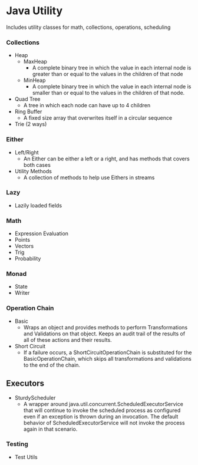 # Java Utility

Includes utility classes for math, collections, operations, scheduling

### Collections
- Heap
  - MaxHeap
    - A complete binary tree in which the value in each internal node is greater than or equal to the values in the children of that node
  - MinHeap
    - A complete binary tree in which the value in each internal node is smaller than or equal to the values in the children of that node.
- Quad Tree
  - A tree in which each node can have up to 4 children
- Ring Buffer
  - A fixed size array that overwrites itself in a circular sequence
- Trie (2 ways)


### Either
- Left/Right
  - An Either can be either a left or a right, and has methods that covers both cases
- Utility Methods
  - A collection of methods to help use Eithers in streams 


### Lazy
- Lazily loaded fields


### Math
- Expression Evaluation
- Points
- Vectors
- Trig
- Probability


### Monad
- State
- Writer


### Operation Chain
- Basic
  - Wraps an object and provides methods to perform Transformations and Validations on that object. Keeps an audit trail of the results of all of these actions and their results.
- Short Circuit
  - If a failure occurs, a ShortCircuitOperationChain is substituted for the BasicOperationChain, which skips all transformations and validations to the end of the chain.  


## Executors  
- SturdyScheduler  
  - A wrapper around java.util.concurrent.ScheduledExecutorService that will continue to invoke the scheduled process as configured even if an exception is thrown during an invocation. The default behavior of ScheduledExecutorService will not invoke the process again in that scenario. 


### Testing
- Test Utils